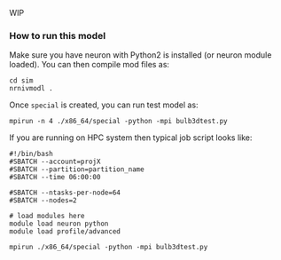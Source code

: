 WIP

### How to run this model

Make sure you have neuron with Python2 is installed (or neuron module loaded). You can then compile mod files as:

```
cd sim
nrnivmodl .
```

Once `special` is created, you can run test model as:

```
mpirun -n 4 ./x86_64/special -python -mpi bulb3dtest.py
```

If you are running on HPC system then typical job script looks like:


```
#!/bin/bash
#SBATCH --account=projX
#SBATCH --partition=partition_name
#SBATCH --time 06:00:00

#SBATCH --ntasks-per-node=64
#SBATCH --nodes=2

# load modules here
module load neuron python
module load profile/advanced

mpirun ./x86_64/special -python -mpi bulb3dtest.py
```
